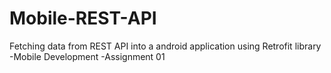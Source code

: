 # Mobile-REST-API
Fetching data from REST API into a android application using Retrofit library
-Mobile Development
-Assignment 01
